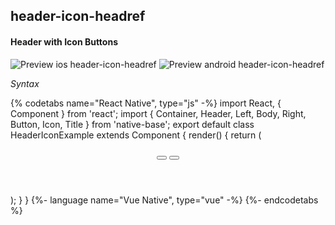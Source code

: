 ## header-icon-headref
#### Header with Icon Buttons

![Preview ios header-icon-headref](https://github.com/GeekyAnts/NativeBase-KitchenSink/raw/v2.6.1/screenshots/ios/header-with-icons.png)
![Preview android header-icon-headref](https://github.com/GeekyAnts/NativeBase-KitchenSink/raw/v2.6.1/screenshots/android/header-with-icons.png)

*Syntax*

{% codetabs name="React Native", type="js" -%}
import React, { Component } from 'react';
import { Container, Header, Left, Body, Right, Button, Icon, Title } from 'native-base';
export default class HeaderIconExample extends Component {
  render() {
    return (
      <Container>
        <Header>
          <Left>
            <Button transparent>
              <Icon name='arrow-back' />
            </Button>
          </Left>
          <Body>
            <Title>Header</Title>
          </Body>
          <Right>
            <Button transparent>
              <Icon name='menu' />
            </Button>
          </Right>
        </Header>
      </Container>
    );
  }
}
{%- language name="Vue Native", type="vue" -%}
<template>
  <nb-container>
    <nb-header>
      <nb-left>
        <nb-button transparent>
          <nb-icon name="arrow-back" />
        </nb-button>
      </nb-left>
      <nb-body>
        <nb-title>Header</nb-title>
      </nb-body>
      <nb-right>
        <nb-button transparent>
          <nb-icon name="menu" />
        </nb-button>
      </nb-right>
    </nb-header>
  </nb-container>
</template>
{%- endcodetabs %}
  <p>
    <div id="" class="mobileDevice" style="background: url(&quot;https://docs.nativebase.io/docs/assets/iosphone.png&quot;) no-repeat; padding: 63px 20px 100px 15px; width: 292px; height: 600px;margin:0 auto;float:none;">
        <img src="https://github.com/GeekyAnts/NativeBase-KitchenSink/raw/v2.6.1/screenshots/ios/header-with-icons.png" alt="" style="display:block !important" />
    </div>
</p>
<br />